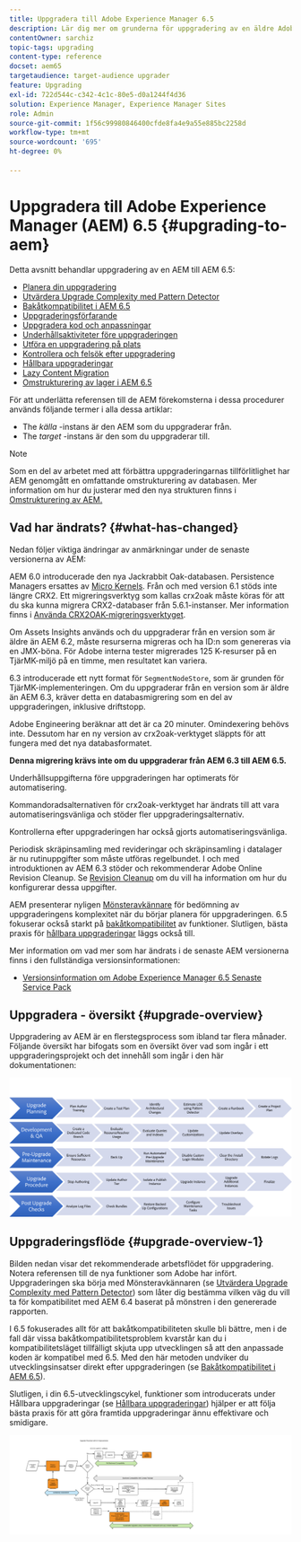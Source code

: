 ```yaml
---
title: Uppgradera till Adobe Experience Manager 6.5
description: Lär dig mer om grunderna för uppgradering av en äldre Adobe Experience Manager-installation (AEM) till AEM 6.5.
contentOwner: sarchiz
topic-tags: upgrading
content-type: reference
docset: aem65
targetaudience: target-audience upgrader
feature: Upgrading
exl-id: 722d544c-c342-4c1c-80e5-d0a1244f4d36
solution: Experience Manager, Experience Manager Sites
role: Admin
source-git-commit: 1f56c99980846400cfde8fa4e9a55e885bc2258d
workflow-type: tm+mt
source-wordcount: '695'
ht-degree: 0%

---
```


# Uppgradera till Adobe Experience Manager (AEM) 6.5 {#upgrading-to-aem}

Detta avsnitt behandlar uppgradering av en AEM till AEM 6.5:

* [Planera din uppgradering](/help/sites-deploying/upgrade-planning.md)
* [Utvärdera Upgrade Complexity med Pattern Detector](/help/sites-deploying/pattern-detector.md)
* [Bakåtkompatibilitet i AEM 6.5](/help/sites-deploying/backward-compatibility.md)
  <!--* [Using Offline Reindexing To Reduce Downtime During an Upgrade](/help/sites-deploying/upgrade-offline-reindexing.md)-->
* [Uppgraderingsförfarande](/help/sites-deploying/upgrade-procedure.md)
* [Uppgradera kod och anpassningar](/help/sites-deploying/upgrading-code-and-customizations.md)
* [Underhållsaktiviteter före uppgraderingen](/help/sites-deploying/pre-upgrade-maintenance-tasks.md)
* [Utföra en uppgradering på plats](/help/sites-deploying/in-place-upgrade.md)
* [Kontrollera och felsök efter uppgradering](/help/sites-deploying/post-upgrade-checks-and-troubleshooting.md)
* [Hållbara uppgraderingar](/help/sites-deploying/sustainable-upgrades.md)
* [Lazy Content Migration](/help/sites-deploying/lazy-content-migration.md)
* [Omstrukturering av lager i AEM 6.5](/help/sites-deploying/repository-restructuring.md)

För att underlätta referensen till de AEM förekomsterna i dessa procedurer används följande termer i alla dessa artiklar:

* The *källa* -instans är den AEM som du uppgraderar från.
* The *target* -instans är den som du uppgraderar till.

>[!NOTE]
>
>Som en del av arbetet med att förbättra uppgraderingarnas tillförlitlighet har AEM genomgått en omfattande omstrukturering av databasen. Mer information om hur du justerar med den nya strukturen finns i [Omstrukturering av AEM.](/help/sites-deploying/repository-restructuring.md)

## Vad har ändrats? {#what-has-changed}

Nedan följer viktiga ändringar av anmärkningar under de senaste versionerna av AEM:

AEM 6.0 introducerade den nya Jackrabbit Oak-databasen. Persistence Managers ersattes av [Micro Kernels](/help/sites-deploying/platform.md#contentbody_title_4). Från och med version 6.1 stöds inte längre CRX2. Ett migreringsverktyg som kallas crx2oak måste köras för att du ska kunna migrera CRX2-databaser från 5.6.1-instanser. Mer information finns i [Använda CRX2OAK-migreringsverktyget](/help/sites-deploying/using-crx2oak.md).

Om Assets Insights används och du uppgraderar från en version som är äldre än AEM 6.2, måste resurserna migreras och ha ID:n som genereras via en JMX-böna. För Adobe interna tester migrerades 125 K-resurser på en TjärMK-miljö på en timme, men resultatet kan variera.

6.3 introducerade ett nytt format för `SegmentNodeStore`, som är grunden för TjärMK-implementeringen. Om du uppgraderar från en version som är äldre än AEM 6.3, kräver detta en databasmigrering som en del av uppgraderingen, inklusive driftstopp.

Adobe Engineering beräknar att det är ca 20 minuter. Omindexering behövs inte. Dessutom har en ny version av crx2oak-verktyget släppts för att fungera med det nya databasformatet.

**Denna migrering krävs inte om du uppgraderar från AEM 6.3 till AEM 6.5.**

Underhållsuppgifterna före uppgraderingen har optimerats för automatisering.

Kommandoradsalternativen för crx2oak-verktyget har ändrats till att vara automatiseringsvänliga och stöder fler uppgraderingsalternativ.

Kontrollerna efter uppgraderingen har också gjorts automatiseringsvänliga.

Periodisk skräpinsamling med revideringar och skräpinsamling i datalager är nu rutinuppgifter som måste utföras regelbundet. I och med introduktionen av AEM 6.3 stöder och rekommenderar Adobe Online Revision Cleanup. Se [Revision Cleanup](/help/sites-deploying/revision-cleanup.md) om du vill ha information om hur du konfigurerar dessa uppgifter.

AEM presenterar nyligen [Mönsteravkännare](/help/sites-deploying/pattern-detector.md) för bedömning av uppgraderingens komplexitet när du börjar planera för uppgraderingen. 6.5 fokuserar också starkt på [bakåtkompatibilitet](/help/sites-deploying/backward-compatibility.md) av funktioner. Slutligen, bästa praxis för [hållbara uppgraderingar](/help/sites-deploying/sustainable-upgrades.md) läggs också till.

Mer information om vad mer som har ändrats i de senaste AEM versionerna finns i den fullständiga versionsinformationen:

* [Versionsinformation om Adobe Experience Manager 6.5 Senaste Service Pack](/help/release-notes/release-notes.md)

## Uppgradera - översikt {#upgrade-overview}

Uppgradering av AEM är en flerstegsprocess som ibland tar flera månader. Följande översikt har bifogats som en översikt över vad som ingår i ett uppgraderingsprojekt och det innehåll som ingår i den här dokumentationen:

![screen_shot_2018-03-30at80708am](assets/screen_shot_2018-03-30at80708am.png)

## Uppgraderingsflöde {#upgrade-overview-1}

Bilden nedan visar det rekommenderade arbetsflödet för uppgradering. Notera referensen till de nya funktioner som Adobe har infört. Uppgraderingen ska börja med Mönsteravkännaren (se [Utvärdera Upgrade Complexity med Pattern Detector](/help/sites-deploying/pattern-detector.md)) som låter dig bestämma vilken väg du vill ta för kompatibilitet med AEM 6.4 baserat på mönstren i den genererade rapporten.

I 6.5 fokuserades allt för att bakåtkompatibiliteten skulle bli bättre, men i de fall där vissa bakåtkompatibilitetsproblem kvarstår kan du i kompatibilitetsläget tillfälligt skjuta upp utvecklingen så att den anpassade koden är kompatibel med 6.5. Med den här metoden undviker du utvecklingsinsatser direkt efter uppgraderingen (se [Bakåtkompatibilitet i AEM 6.5](/help/sites-deploying/backward-compatibility.md)).

Slutligen, i din 6.5-utvecklingscykel, funktioner som introducerats under Hållbara uppgraderingar (se [Hållbara uppgraderingar](/help/sites-deploying/sustainable-upgrades.md)) hjälper er att följa bästa praxis för att göra framtida uppgraderingar ännu effektivare och smidigare.

![6_4_upgrade_overview_flowchart-newpage3](assets/6_4_upgrade_overviewflowchart-newpage3.png)
